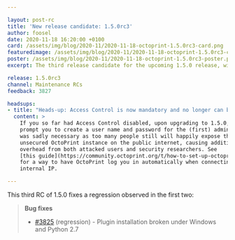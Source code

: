 ```yaml
---

layout: post-rc
title: 'New release candidate: 1.5.0rc3'
author: foosel
date: 2020-11-18 16:20:00 +0100
card: /assets/img/blog/2020-11/2020-11-18-octoprint-1.5.0rc3-card.png
featuredimage: /assets/img/blog/2020-11/2020-11-18-octoprint-1.5.0rc3-card.png
poster: /assets/img/blog/2020-11/2020-11-18-octoprint-1.5.0rc3-poster.png
excerpt: The third release candidate for the upcoming 1.5.0 release, with a fix for a regression in the first two.

release: 1.5.0rc3
channel: Maintenance RCs
feedback: 3827

headsups:
- title: "Heads-up: Access Control is now mandatory and no longer can be disabled"
  content: >
    If you so far had Access Control disabled, upon upgrading to 1.5.0, OctoPrint will 
    prompt you to create a user name and password for the (first) admin user. This step 
    was sadly necessary as too many people still will happily expose their completely 
    unsecured OctoPrint instance on the public internet, causing additional support 
    overhead from both attacked users and security researchers. See 
    [this guide](https://community.octoprint.org/t/how-to-set-up-octoprint-to-autologin-a-single-user-when-connecting-from-the-internal-network/26235) 
    for a way to have OctoPrint log you in automatically when connecting from an 
    internal IP.

---
```


This third RC of 1.5.0 fixes a regression observed in the first two:

> **Bug fixes**
> 
>   * [#3825](https://github.com/OctoPrint/OctoPrint/issues/3825) (regression) - Plugin installation broken under Windows and Python 2.7
